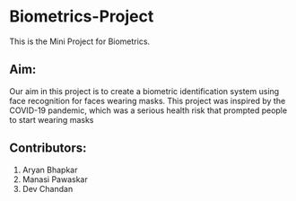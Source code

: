 # Biometrics-Project
This is the Mini Project for Biometrics.

## Aim: 
Our aim in this project is to create a biometric identification system using face recognition for faces wearing masks. 
This project was inspired by the COVID-19 pandemic, which was a serious health risk that prompted people to start wearing masks

## Contributors:
1. Aryan Bhapkar
2. Manasi Pawaskar
3. Dev Chandan
